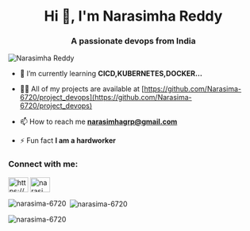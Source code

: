<h1 align="center">Hi 👋, I'm Narasimha Reddy</h1>
<h3 align="center">A passionate devops from India</h3>

<img src="https://svg-banners.vercel.app/api?type=gradient&text1=Welcome%20To%20Narasimha%20Reddy's%20GitHub&width=700&height=100" alt="Narasimha Reddy"/>

- 🌱 I’m currently learning **CICD,KUBERNETES,DOCKER...**

- 👨‍💻 All of my projects are available at [https://github.com/Narasima-6720/project_devops](https://github.com/Narasima-6720/project_devops)

- 📫 How to reach me **narasimhagrp@gmail.com**

- ⚡ Fun fact **I am a hardworker**

<h3 align="left">Connect with me:</h3>
<p align="left">
<a href="https://linkedin.com/in/https://www.linkedin.com/in/narasimha-reddy-a33a11283/" target="blank"><img align="center" src="https://raw.githubusercontent.com/rahuldkjain/github-profile-readme-generator/master/src/images/icons/Social/linked-in-alt.svg" alt="https://www.linkedin.com/in/narasimha-reddy-a33a11283/" height="30" width="40" /></a>
<a href="https://www.leetcode.com/narasimhareddy23" target="blank"><img align="center" src="https://raw.githubusercontent.com/rahuldkjain/github-profile-readme-generator/master/src/images/icons/Social/leet-code.svg" alt="narasimhareddy23" height="30" width="40" /></a>
</p>



<p><img align="left" src="https://github-readme-stats.vercel.app/api/top-langs?username=narasima-6720&show_icons=true&locale=en&layout=compact" alt="narasima-6720" /></p>

<p>&nbsp;<img align="center" src="https://github-readme-stats.vercel.app/api?username=narasima-6720&show_icons=true&locale=en" alt="narasima-6720" /></p>

<p><img align="center" src="https://github-readme-streak-stats.herokuapp.com/?user=narasima-6720&" alt="narasima-6720" /></p>
